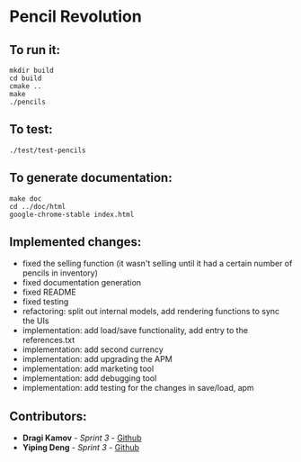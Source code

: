 # Pencil Revolution

## To run it:

``` 
mkdir build
cd build
cmake ..
make
./pencils
```

## To test:

```
./test/test-pencils
```

## To generate documentation:

```
make doc
cd ../doc/html
google-chrome-stable index.html
```

## Implemented changes:
- fixed the selling function (it wasn't selling until it had a certain number of pencils in inventory)
- fixed documentation generation
- fixed README
- fixed testing
- refactoring: split out internal models, add rendering functions to sync the UIs
- implementation: add load/save functionality, add entry to the references.txt
- implementation: add second currency
- implementation: add upgrading the APM
- implementation: add marketing tool
- implementation: add debugging tool
- implementation: add testing for the changes in save/load, apm

## Contributors:
* **Dragi Kamov** - *Sprint 3* - [Github](https://github.com/dragikamov)
* **Yiping Deng** - *Sprint 3* - [Github](https://github.com/DengYiping)
